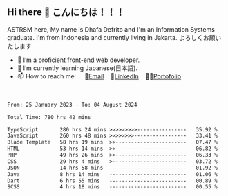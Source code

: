 ## Hi there 👋 こんにちは！！！
ASTRSM here, My name is Dhafa Defrito and I'm an Information Systems graduate. I'm from Indonesia and currently living in Jakarta. よろしくお願いたします

- 🔭 I’m a proficient front-end web developer.
- 🌱 I’m currently learning Japanese(日本語).
- 📫 How to reach me: &nbsp;&nbsp;&nbsp;&nbsp;📧[Email](ddefrito@gmail.com)&nbsp;&nbsp;&nbsp;&nbsp;💼[LinkedIn](https://www.linkedin.com/in/dhafa-defrita-rama-yudistira-9357a9229/)&nbsp;&nbsp;&nbsp;&nbsp;👨‍🎨[Portofolio](https://ddefrito.vercel.app/)
<br>
<!-- <p align="left">
<a href="https://github.com/ASTRSM">
  <img height="180em" src="https://github-readme-stats-eight-theta.vercel.app/api?username=ASTRSM&show_icons=true&theme=dracula&include_all_commits=true&count_private=true"/>
  <img height="180em" src="https://github-readme-stats-eight-theta.vercel.app/api/top-langs/?username=ASTRSM&layout=compact&langs_count=8&theme=dracula"/>
</a>
</p> -->

<!--START_SECTION:waka-->

```txt
From: 25 January 2023 - To: 04 August 2024

Total Time: 780 hrs 42 mins

TypeScript       280 hrs 24 mins >>>>>>>>>----------------   35.92 %
JavaScript       260 hrs 48 mins >>>>>>>>-----------------   33.41 %
Blade Template   58 hrs 19 mins  >>-----------------------   07.47 %
HTML             53 hrs 14 mins  >>-----------------------   06.82 %
PHP              49 hrs 26 mins  >>-----------------------   06.33 %
CSS              29 hrs 4 mins   >------------------------   03.72 %
JSON             14 hrs 58 mins  -------------------------   01.92 %
Java             8 hrs 14 mins   -------------------------   01.06 %
Dart             6 hrs 55 mins   -------------------------   00.89 %
SCSS             4 hrs 18 mins   -------------------------   00.55 %
```

<!--END_SECTION:waka-->
